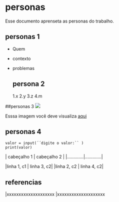 # personas

Esse documento aprenseta as personas do trabalho.

## **personas** 1

- Quem
- contexto
- problemas

  ## persona 2
  1.x
  2.y
  3.z
  4.m


##personas 3
![](https://www.smartinsights.com/wp-content/uploads/2018/04/personas-01.jpg)

Esssa imagem você deve visualiza [aqui](https://www.smartinsights.com/wp-content/uploads/2018/04/personas-01.jpg)

## personas 4

```
valor = input(´´digite o valor:`` )
print(valor)
```

| cabeçalho 1 | cabeçalho 2 |
|.............|.............|

|linha  1, c1 |  linha 3, c2|
|linha  2, c2 |  linha 4, c2|

## referencias

|xxxxxxxxxxxxxxxxxxxx
|xxxxxxxxxxxxxxxxxxxx





